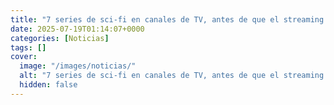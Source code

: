 ```yaml
---
title: "7 series de sci-fi en canales de TV, antes de que el streaming llegase para desplazarlas"
date: 2025-07-19T01:14:07+0000
categories: [Noticias]
tags: []
cover:
  image: "/images/noticias/"
  alt: "7 series de sci-fi en canales de TV, antes de que el streaming llegase para desplazarlas"
  hidden: false
---
```



